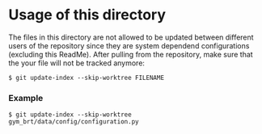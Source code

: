 # Usage of this directory
The files in this directory are not allowed to be updated between different users of the repository since they are system dependend configurations (excluding this ReadMe). 
After pulling from the repository, make sure that the your file will not be tracked anymore:
```git
$ git update-index --skip-worktree FILENAME
```

### Example
```git
$ git update-index --skip-worktree gym_brt/data/config/configuration.py
```